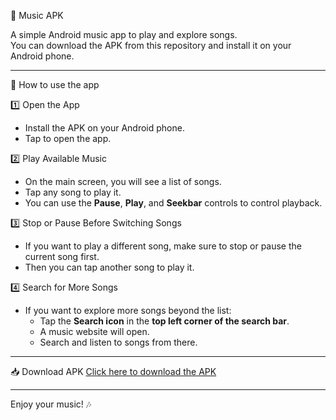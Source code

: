 🎵 Music APK

A simple Android music app to play and explore songs.  
You can download the APK from this repository and install it on your Android phone.

---

📲 How to use the app

1️⃣ Open the App
- Install the APK on your Android phone.
- Tap to open the app.

2️⃣ Play Available Music
- On the main screen, you will see a list of songs.
- Tap any song to play it.
- You can use the **Pause**, **Play**, and **Seekbar** controls to control playback.

3️⃣ Stop or Pause Before Switching Songs
- If you want to play a different song, make sure to stop or pause the current song first.
- Then you can tap another song to play it.

4️⃣ Search for More Songs
- If you want to explore more songs beyond the list:
  - Tap the **Search icon** in the **top left corner of the search bar**.
  - A music website will open.
  - Search and listen to songs from there.

---

📥 Download APK
[Click here to download the APK](https://github.com/ashish0-sh/music-apk/raw/refs/heads/main/app-debug.apk)

---

Enjoy your music! 🎶
